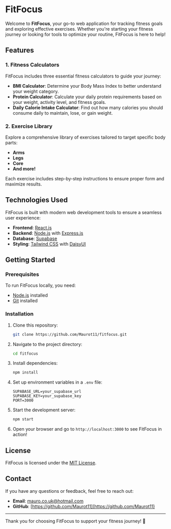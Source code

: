 # FitFocus

Welcome to **FitFocus**, your go-to web application for tracking fitness goals and exploring effective exercises. Whether you're starting your fitness journey or looking for tools to optimize your routine, FitFocus is here to help!

## Features

### 1. Fitness Calculators
FitFocus includes three essential fitness calculators to guide your journey:
- **BMI Calculator**: Determine your Body Mass Index to better understand your weight category.
- **Protein Calculator**: Calculate your daily protein requirements based on your weight, activity level, and fitness goals.
- **Daily Calorie Intake Calculator**: Find out how many calories you should consume daily to maintain, lose, or gain weight.

### 2. Exercise Library
Explore a comprehensive library of exercises tailored to target specific body parts:
- **Arms**
- **Legs**
- **Core**
- **And more!**

Each exercise includes step-by-step instructions to ensure proper form and maximize results.

## Technologies Used
FitFocus is built with modern web development tools to ensure a seamless user experience:
- **Frontend**: [React.js](https://reactjs.org/)
- **Backend**: [Node.js](https://nodejs.org/) with [Express.js](https://expressjs.com/)
- **Database**: [Supabase](https://supabase.com/)
- **Styling**: [Tailwind CSS](https://tailwindcss.com/) with [DaisyUI](https://daisyui.com/)

## Getting Started

### Prerequisites
To run FitFocus locally, you need:
- [Node.js](https://nodejs.org/) installed
- [Git](https://git-scm.com/) installed

### Installation
1. Clone this repository:
   ```bash
   git clone https://github.com/Maurot11/fitfocus.git
   ```
2. Navigate to the project directory:
   ```bash
   cd fitfocus
   ```
3. Install dependencies:
   ```bash
   npm install
   ```
4. Set up environment variables in a `.env` file:
   ```env
   SUPABASE_URL=your_supabase_url
   SUPABASE_KEY=your_supabase_key
   PORT=3000
   ```
5. Start the development server:
   ```bash
   npm start
   ```
6. Open your browser and go to `http://localhost:3000` to see FitFocus in action!

## License
FitFocus is licensed under the [MIT License](./LICENSE).

## Contact
If you have any questions or feedback, feel free to reach out:
- **Email**: [mauro.co.uk@hotmail.com](mailto:mauro.co.uk@hotmail.com)
- **GitHub**: [https://github.com/Maurot11](https://github.com/Maurot11)

---

Thank you for choosing FitFocus to support your fitness journey! 💪
